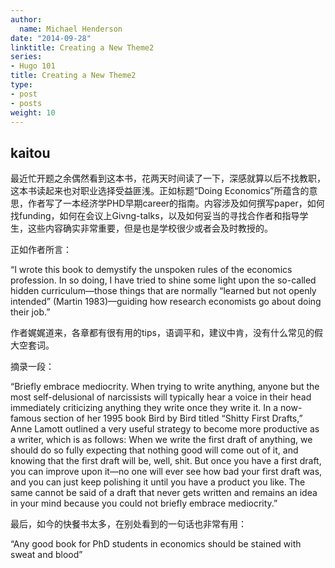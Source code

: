 ```yaml
---
author:
  name: Michael Henderson
date: "2014-09-28"
linktitle: Creating a New Theme2
series:
- Hugo 101
title: Creating a New Theme2
type:
- post
- posts
weight: 10
---
```


## kaitou


最近忙开题之余偶然看到这本书，花两天时间读了一下，深感就算以后不找教职，这本书读起来也对职业选择受益匪浅。正如标题“Doing Economics”所蕴含的意思，作者写了一本经济学PHD早期career的指南。内容涉及如何撰写paper，如何找funding，如何在会议上Givng-talks，以及如何妥当的寻找合作者和指导学生，这些内容确实非常重要，但是也是学校很少或者会及时教授的。

正如作者所言：

“I wrote this book to demystify the unspoken rules of the economics profession. In so doing, I have tried to shine some light upon the so-called hidden curriculum—those things that are normally “learned but not openly intended” (Martin 1983)—guiding how research economists go about doing their job.”



作者娓娓道来，各章都有很有用的tips，语调平和，建议中肯，没有什么常见的假大空套词。

摘录一段：

“Briefly embrace mediocrity. When trying to write anything, anyone but the most self-delusional of narcissists will typically hear a voice in their head immediately criticizing anything they write once they write it. In a now-famous section of her 1995 book Bird by Bird titled “Shitty First Drafts,” Anne Lamott outlined a very useful strategy to become more productive as a writer, which is as follows: When we write the first draft of anything, we should do so fully expecting that nothing good will come out of it, and knowing that the first draft will be, well, shit. But once you have a first draft, you can improve upon it—no one will ever see how bad your first draft was, and you can just keep polishing it until you have a product you like. The same cannot be said of a draft that never gets written and remains an idea in your mind because you could not briefly embrace mediocrity.”

最后，如今的快餐书太多，在别处看到的一句话也非常有用：

“Any good book for PhD students in economics should be stained with sweat and blood”
